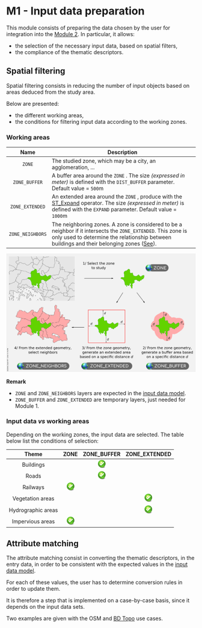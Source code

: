 # M1 - Input data preparation

This module consists of preparing the data chosen by the user for integration into the [Module 2](../data_formating/DATA_FORMATING.md).
In particular, it allows:

- the selection of the necessary input data, based on spatial filters,
- the compliance of the thematic descriptors.



## Spatial filtering

Spatial filtering consists in reducing the number of input objects based on areas deduced from the study area.

Below are presented:
- the different working areas,
- the conditions for filtering input data according to the working zones.



### Working areas

|       Name       | Description                                                  |
| :--------------: | ------------------------------------------------------------ |
|      `ZONE`      | The studied zone, which may be a city, an agglomeration, ... |
|  `ZONE_BUFFER`   | A buffer area around the `ZONE` . The size *(expressed in meter)* is defined with the `DIST_BUFFER` parameter. Default value = `500`m |
| `ZONE_EXTENDED`  | An extended area around the `ZONE` , produce with the [ST_Expand](http://www.h2gis.org/docs/dev/ST_Expand/) operator. The size *(expressed in meter)* is defined with the `EXPAND` parameter. Default value = `1000`m |
| `ZONE_NEIGHBORS` | The neighboring zones. A zone is considered to be a neighbor if it intersects the `ZONE_EXTENDED`. This zone is only used to determine the relationship between buildings and their belonging zones ([See](../data_formating/DATA_FORMATING.md#1--belonging-zone-id)). |

![](../images/zones.png)



**Remark**

- `ZONE` and `ZONE_NEIGHBORS` layers are expected in the [input data model](../input_data/INPUT_DATA_MODEL.md#zones).
- `ZONE_BUFFER`  and `ZONE_EXTENDED`  are temporary layers, just needed for Module 1.

### Input data *vs* working areas

Depending on the working zones, the input data are selected. The table below list the conditions of selection:

|       Theme        |              ZONE              |          ZONE_BUFFER           |         ZONE_EXTENDED          |
| :----------------: | :----------------------------: | :----------------------------: | :----------------------------: |
|     Buildings      |                                | ![](../images/icons/check.png) |                                |
|       Roads        |                                | ![](../images/icons/check.png) |                                |
|      Railways      | ![](../images/icons/check.png) |                                |                                |
|  Vegetation areas  |                                |                                | ![](../images/icons/check.png) |
| Hydrographic areas |                                |                                | ![](../images/icons/check.png) |
|  Impervious areas  | ![](../images/icons/check.png) |                                |                                |





## Attribute matching

The attribute matching consist in converting the thematic descriptors, in the entry data, in order to be consistent with the expected values in the [input data model](../input_data/INPUT_DATA_MODEL.md#zones).

For each of these values, the user has to determine conversion rules in order to update them.

It is therefore a step that is implemented on a case-by-case basis, since it depends on the input data sets.

Two examples are given with the OSM and [BD Topo](../use_case/bd_topo_v2_2.md#matching-tables) use cases.









